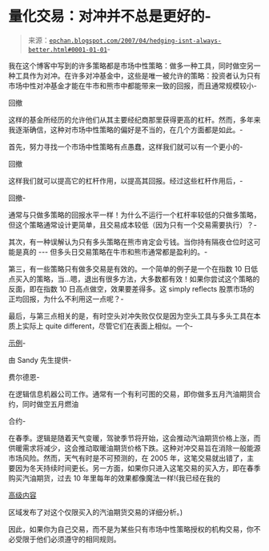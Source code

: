 <!--yml

分类：未分类-   

日期：2024-05-12 19:24:17-   

-->

# 量化交易：对冲并不总是更好的-   

> 来源：[`epchan.blogspot.com/2007/04/hedging-isnt-always-better.html#0001-01-01`](http://epchan.blogspot.com/2007/04/hedging-isnt-always-better.html#0001-01-01)-   

我在这个博客中写到的许多策略都是市场中性策略：做多一种工具，同时做空另一种工具作为对冲。在许多对冲基金中，这些是唯一被允许的策略：投资者认为只有市场中性对冲基金才能在牛市和熊市中都能带来一致的回报，而且通常规模较小-   

回撤

这样的基金所经历的允许他们从其主要经纪商那里获得更高的杠杆。然而，多年来我逐渐确信，这种对市场中性策略的偏好是不当的，在几个方面都是如此。-   

首先，努力寻找一个市场中性策略有点愚蠢，这样我们就可以有一个更小的-   

回撤

这样我们就可以提高它的杠杆作用，以提高其回报。经过这些杠杆作用后，-   

回撤-   

通常与只做多策略的回报水平一样！为什么不运行一个杠杆率较低的只做多策略，但这个策略通常设计更简单，且交易成本较低（因为只有一个交易需要执行）？-   

其次，有一种误解认为只有多头策略在熊市肯定会亏钱。当你持有隔夜仓位时这可能是真的 --- 但多头日交易策略在牛市和熊市通常都是盈利的。-   

第三，有一些策略只有做多交易是有效的。一个简单的例子是一个在指数 10 日低点买入的策略，当...嗯，退出有很多方法，大多数都有效！如果你尝试这个策略的反面，即在指数 10 日高点做空，效果要差得多。这 simply reflects 股票市场的正均回报，为什么不利用这一点呢？-   

最后，与第三点相关的是，有时空头对冲失败仅仅是因为空头工具与多头工具在本质上实际上 quite different，尽管它们在表面上相似。一个-   

[示例](http://www.lim.com/pdfdocs/marketing/marketfocus_sept05.pdf)-   

由 Sandy 先生提供-   

费尔德恩-   

在逻辑信息机器公司工作。通常有一个有利可图的交易，即你做多五月汽油期货合约，同时做空五月燃油

合约-   

在春季。逻辑是随着天气变暖，驾驶季节将开始，这会推动汽油期货价格上涨，而供暖需求将减少，这会推动取暖油期货价格下跌。这种对冲交易旨在消除一般能源市场风险。然而，天气有时是不可预测的，在 2005 年，这笔交易就出错了，主要因为冬天持续时间更长。另一方面，如果你只进入这笔交易的买入方，即在春季购买汽油期货，过去 10 年里每年的效果都像魔法一样!(我已经在我的

[高级内容](http://www.epchan.com/subscriptions.html)

区域发布了对这个仅限买入的汽油期货交易的详细分析。)

因此，如果你为自己交易，而不是为某些只有市场中性策略授权的机构交易，你不必受限于他们必须遵守的相同规则。
